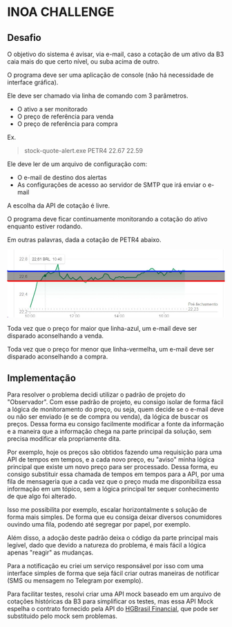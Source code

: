 # INOA CHALLENGE

## Desafio
O objetivo do sistema é avisar, via e-mail, caso a cotação de um ativo da B3 caia mais do que certo nível, ou suba acima de outro.

O programa deve ser uma aplicação de console (não há necessidade de interface gráfica).

Ele deve ser chamado via linha de comando com 3 parâmetros.

+ O ativo a ser monitorado
+ O preço de referência para venda
+ O preço de referência para compra

Ex.
> stock-quote-alert.exe PETR4 22.67 22.59

Ele deve ler de um arquivo de configuração com:
+ O e-mail de destino dos alertas
+ As configurações de acesso ao servidor de SMTP que irá enviar o e-mail

A escolha da API de cotação é livre.

O programa deve ficar continuamente monitorando a cotação do ativo enquanto estiver rodando.

Em outras palavras, dada a cotação de PETR4 abaixo.

![Exemplo](image.png)

Toda vez que o preço for maior que linha-azul, um e-mail deve ser disparado aconselhando a venda.

Toda vez que o preço for menor que linha-vermelha, um e-mail deve ser disparado aconselhando a compra.

## Implementação

Para resolver o problema decidi utilizar o padrão de projeto do "Observador". Com esse padrão de projeto, eu consigo isolar de forma fácil a lógica de monitoramento do preço, ou seja, quem decide se o e-mail deve ou não ser enviado (e se de compra ou venda), da lógica de buscar os preços. Dessa forma eu consigo facilmente modificar a fonte da informação e a maneira que a informação chega na parte principal da solução, sem precisa modificar ela propriamente dita.

Por exemplo, hoje os preços são obtidos fazendo uma requisição para uma API de tempos em tempos, e a cada novo preço, eu "aviso" minha lógica principal que existe um novo preço para ser processado. Dessa forma, eu consigo substituir essa chamada de tempos em tempos para a API, por uma fila de mensageria que a cada vez que o preço muda me disponibiliza essa informação em um tópico, sem a lógica principal ter sequer conhecimento de que algo foi alterado.

Isso me possibilita por exemplo, escalar horizontalmente s solução de forma mais simples. De forma que eu consiga deixar diversos conumidores ouvindo uma fila, podendo até segregar por papel, por exemplo.

Além disso, a adoção deste padrão deixa o código da parte principal mais legível, dado que devido a natureza do problema, é mais fácil a lógica apenas "reagir" as mudanças.

Para a notificação eu criei um serviço responsável por isso com uma interface simples de forma que seja fácil criar outras maneiras de notificar (SMS ou mensagem no Telegram por exemplo).

Para facilitar testes, resolvi criar uma API mock baseado em um arquivo de cotações históricas da B3 para simplificar os testes, mas essa API Mock espelha o contrato fornecido pela API do [HGBrasil Financial](https://console.hgbrasil.com/documentation/finance#obtendo-preco-de-acoes), que pode ser substituido pelo mock sem problemas.